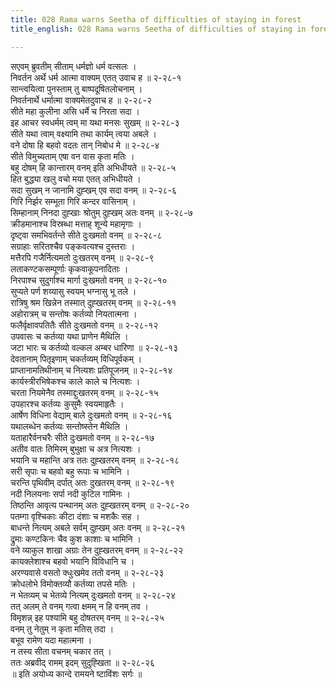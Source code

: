 ```yaml
---
title: 028 Rama warns Seetha of difficulties of staying in forest
title_english: 028 Rama warns Seetha of difficulties of staying in forest

---
```

सएवम् ब्रुवतीम् सीताम् धर्मज्ञो धर्म वत्सलः ।  
निवर्तन अर्थे धर्म आत्मा वाक्यम् एतत् उवाच ह ॥ २-२८-१  
सान्त्वयित्वा पुनस्ताम् तु बाष्पदूषितलोचनाम् ।  
निवर्तनार्थे धर्मात्मा वाक्यमेतदुवाच ह ॥ २-२८-२  
सीते महा कुलीना असि धर्मे च निरता सदा ।  
इह आचर स्वधर्मम् त्वम् मा यथा मनसः सुखम् ॥ २-२८-३  
सीते यथा त्वाम् वक्ष्यामि तथा कार्यम् त्वया अबले ।  
वने दोषा हि बहवो वदतः तान् निबोध मे ॥ २-२८-४  
सीते विमुच्यताम् एषा वन वास कृता मतिः ।  
बहु दोषम् हि कान्तारम् वनम् इति अभिधीयते ॥ २-२८-५  
हित बुद्ध्या खलु वचो मया एतत् अभिधीयते ।  
सदा सुखम् न जानामि दुह्खम् एव सदा वनम् ॥ २-२८-६  
गिरि निर्झर सम्भूता गिरि कन्दर वासिनाम् ।  
सिम्हानाम् निनदा दुह्खाः श्रोतुम् दुह्खम् अतः वनम् ॥ २-२८-७  
क्रीडमानाश्च विस्रब्धा मत्ताह् शून्ये महामृगाः ।  
दृष्ट्वा समभिवर्तन्ते सीते दुःखमतो वनम् ॥ २-२८-८  
सग्राहाः सरितश्चैव पङ्कवत्यश्च दुस्तराः ।  
मत्तैरपि गजैर्नित्यमतो दुःखतरम् वनम् ॥ २-२८-९  
लताकण्टकसम्पूर्णाः कृकवाकूपनादिताः ।  
निरपाश्च सुदुर्गाश्च मार्गा दुःखमतो वनम् ॥ २-२८-१०  
सुप्यते पर्ण शय्यासु स्वयम् भग्नासु भू तले ।  
रात्रिषु श्रम खिन्नेन तस्मात् दुह्खतरम् वनम् ॥ २-२८-११  
अहोरात्रम् च सन्तोषः कर्तव्यो नियतात्मना ।  
फलैर्वृक्षावपतितैः सीते दुःखमतो वनम् ॥ २-२८-१२  
उपवासः च कर्तव्या यथा प्राणेन मैथिलि ।  
जटा भारः च कर्तव्यो वल्कल अम्बर धारिणा ॥ २-२८-१३  
देवतानाम् पितृइणाम् चकर्तव्यम् विधिपूर्वकम् ।  
प्राप्तानामतिथीनाम् च नित्यशः प्रतिपूजनम् ॥ २-२८-१४  
कार्यस्त्रीरभिषेकश्च काले काले च नित्यशः ।  
चरता नियमेनैव तस्माद्दुःखतरम् वनम् ॥ २-२८-१५  
उपहारश्च कर्तव्यः कुसुमैः स्वयमाहृतैः ।  
आर्षेण विधिना वेद्याम् बाले दुःखमतो वनम् ॥ २-२८-१६  
यथालब्धेन कर्तव्यः सन्तोष्स्तेन मैथिलि ।  
यताहारैर्वनचरैः सीते दुःखमतो वनम् ॥ २-२८-१७  
अतीव वातः तिमिरम् बुभुक्षा च अत्र नित्यशः ।  
भयानि च महान्ति अत्र ततः दुह्खतरम् वनम् ॥ २-२८-१८  
सरी सृपाः च बहवो बहु रूपाः च भामिनि ।  
चरन्ति पृथिवीम् दर्पात् अतः दुखतरम् वनम् ॥ २-२८-१९  
नदी निलयनाः सर्पा नदी कुटिल गामिनः ।  
तिष्ठन्ति आवृत्य पन्थानम् अतः दुह्खतरम् वनम् ॥ २-२८-२०  
पतम्गा वृश्चिकाः कीटा दंशाः च मशकैः सह ।  
बाधन्ते नित्यम् अबले सर्वम् दुह्खम् अतः वनम् ॥ २-२८-२१  
द्रुमाः कण्टकिनः चैव कुश काशाः च भामिनि ।  
वने व्याकुल शाखा अग्राः तेन दुह्खतरम् वनम् ॥ २-२८-२२  
कायक्लेशाश्च बहवो भयानि विविधानि च ।  
अरण्यवासे वसतो क्धुःखमेव ततो वनम् ॥ २-२८-२३  
क्रोधलोभे विमोक्तव्यौ कर्तव्या तपसे मतिः ।  
न भेतव्यम् च भेतव्ये नित्यम् दुःखमतो वनम् ॥ २-२८-२४  
तत् अलम् ते वनम् गत्वा क्षमम् न हि वनम् तव ।  
विमृशन्न् इह पश्यामि बहु दोषतरम् वनम् ॥ २-२८-२५  
वनम् तु नेतुम् न कृता मतिस् तदा ।  
बभूव रामेण यदा महात्मना ।  
न तस्य सीता वचनम् चकार तत् ।  
ततः अब्रवीद् रामम् इदम् सुदुह्खिता ॥ २-२८-२६  
॥ इति अयोध्य कान्दे रामयने ष्टाविंशः सर्गः ॥